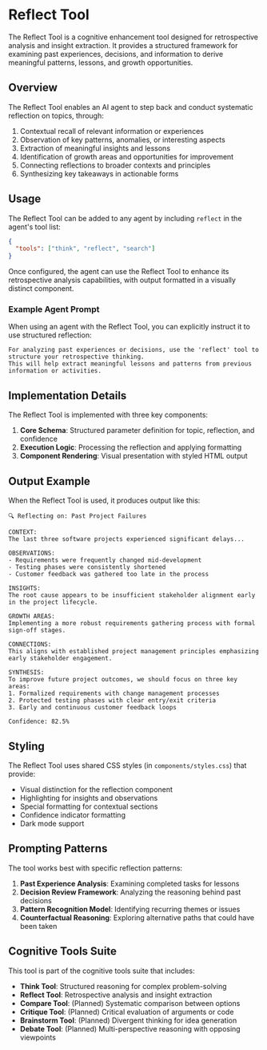 # Reflect Tool

The Reflect Tool is a cognitive enhancement tool designed for retrospective analysis and insight extraction. It provides a structured framework for examining past experiences, decisions, and information to derive meaningful patterns, lessons, and growth opportunities.

## Overview

The Reflect Tool enables an AI agent to step back and conduct systematic reflection on topics, through:

1. Contextual recall of relevant information or experiences
2. Observation of key patterns, anomalies, or interesting aspects
3. Extraction of meaningful insights and lessons
4. Identification of growth areas and opportunities for improvement
5. Connecting reflections to broader contexts and principles
6. Synthesizing key takeaways in actionable forms

## Usage

The Reflect Tool can be added to any agent by including `reflect` in the agent's tool list:

```json
{
  "tools": ["think", "reflect", "search"]
}
```

Once configured, the agent can use the Reflect Tool to enhance its retrospective analysis capabilities, with output formatted in a visually distinct component.

### Example Agent Prompt

When using an agent with the Reflect Tool, you can explicitly instruct it to use structured reflection:

```
For analyzing past experiences or decisions, use the 'reflect' tool to structure your retrospective thinking.
This will help extract meaningful lessons and patterns from previous information or activities.
```

## Implementation Details

The Reflect Tool is implemented with three key components:

1. **Core Schema**: Structured parameter definition for topic, reflection, and confidence
2. **Execution Logic**: Processing the reflection and applying formatting
3. **Component Rendering**: Visual presentation with styled HTML output

## Output Example

When the Reflect Tool is used, it produces output like this:

```
🔍 Reflecting on: Past Project Failures

CONTEXT: 
The last three software projects experienced significant delays...

OBSERVATIONS:
- Requirements were frequently changed mid-development
- Testing phases were consistently shortened
- Customer feedback was gathered too late in the process

INSIGHTS:
The root cause appears to be insufficient stakeholder alignment early in the project lifecycle.

GROWTH AREAS:
Implementing a more robust requirements gathering process with formal sign-off stages.

CONNECTIONS:
This aligns with established project management principles emphasizing early stakeholder engagement.

SYNTHESIS:
To improve future project outcomes, we should focus on three key areas:
1. Formalized requirements with change management processes
2. Protected testing phases with clear entry/exit criteria
3. Early and continuous customer feedback loops

Confidence: 82.5%
```

## Styling

The Reflect Tool uses shared CSS styles (in `components/styles.css`) that provide:

- Visual distinction for the reflection component
- Highlighting for insights and observations
- Special formatting for contextual sections
- Confidence indicator formatting
- Dark mode support

## Prompting Patterns

The tool works best with specific reflection patterns:

1. **Past Experience Analysis**: Examining completed tasks for lessons
2. **Decision Review Framework**: Analyzing the reasoning behind past decisions
3. **Pattern Recognition Model**: Identifying recurring themes or issues
4. **Counterfactual Reasoning**: Exploring alternative paths that could have been taken

## Cognitive Tools Suite

This tool is part of the cognitive tools suite that includes:

- **Think Tool**: Structured reasoning for complex problem-solving
- **Reflect Tool**: Retrospective analysis and insight extraction
- **Compare Tool**: (Planned) Systematic comparison between options
- **Critique Tool**: (Planned) Critical evaluation of arguments or code
- **Brainstorm Tool**: (Planned) Divergent thinking for idea generation
- **Debate Tool**: (Planned) Multi-perspective reasoning with opposing viewpoints 
